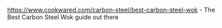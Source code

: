 https://www.cookwared.com/carbon-steel/best-carbon-steel-wok - The Best Carbon Steel Wok guide out there
